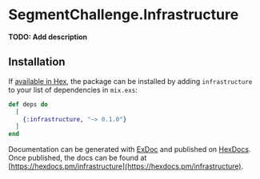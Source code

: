 # SegmentChallenge.Infrastructure

**TODO: Add description**

## Installation

If [available in Hex](https://hex.pm/docs/publish), the package can be installed
by adding `infrastructure` to your list of dependencies in `mix.exs`:

```elixir
def deps do
  [
    {:infrastructure, "~> 0.1.0"}
  ]
end
```

Documentation can be generated with [ExDoc](https://github.com/elixir-lang/ex_doc)
and published on [HexDocs](https://hexdocs.pm). Once published, the docs can
be found at [https://hexdocs.pm/infrastructure](https://hexdocs.pm/infrastructure).

